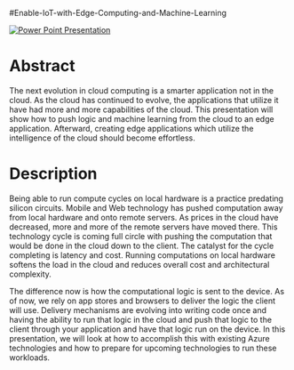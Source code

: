#Enable-IoT-with-Edge-Computing-and-Machine-Learning

[![Power Point Presentation](https://jaredrhodescom.files.wordpress.com/2017/10/microsoft-powerpoint-document-icon-4-custom.png)](https://1drv.ms/p/s!AtGgG1OHESE29W2aW3H35EV5dRJW)

# Abstract

The next evolution in cloud computing is a smarter application not in the cloud. As the cloud has continued to evolve, the applications that utilize it have had more and more capabilities of the cloud. This presentation will show how to push logic and machine learning from the cloud to an edge application. Afterward, creating edge applications which utilize the intelligence of the cloud should become effortless.

# Description

Being able to run compute cycles on local hardware is a practice predating silicon circuits. Mobile and Web technology has pushed computation away from local hardware and onto remote servers. As prices in the cloud have decreased, more and more of the remote servers have moved there. This technology cycle is coming full circle with pushing the computation that would be done in the cloud down to the client. The catalyst for the cycle completing is latency and cost. Running computations on local hardware softens the load in the cloud and reduces overall cost and architectural complexity.

The difference now is how the computational logic is sent to the device. As of now, we rely on app stores and browsers to deliver the logic the client will use. Delivery mechanisms are evolving into writing code once and having the ability to run that logic in the cloud and push that logic to the client through your application and have that logic run on the device. In this presentation, we will look at how to accomplish this with existing Azure technologies and how to prepare for upcoming technologies to run these workloads.

